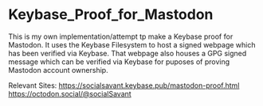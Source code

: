# Keybase_Proof_for_Mastodon

This is my own implementation/attempt tp make a Keybase proof for Mastodon.
It uses the Keybase Filesystem to host a signed webpage which has been verified via Keybase.
That webpage also houses a GPG signed message which can be verified via Keybase for puposes of proving Mastodon account ownership.

Relevant Sites:
https://socialsavant.keybase.pub/mastodon-proof.html
https://octodon.social/@socialSavant
